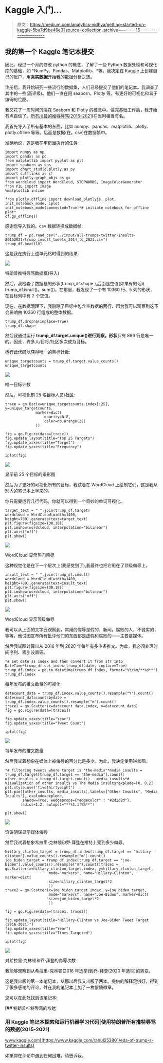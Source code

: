 # Kaggle 入门…

> 原文：<https://medium.com/analytics-vidhya/getting-started-on-kaggle-5be7d9be46e3?source=collection_archive---------16----------------------->

## 我的第一个 Kaggle 笔记本提交

因此，经过一个月的修改 python 的概念，了解了一些 Python 数据处理和可视化库的基础，如 *NumPy、Pandas、Matplotlib、*等。我决定在 Kaggle 上创建自己的账户，用**真实数据**开始我的数据分析之旅。

注册后，我开始研究一些流行的数据集，人们已经提交了他们的笔记本。我调查了其中的一些(高评级)。他们一直在用 seaborn，Plotly 等。有更好的可视化和易于编码的绘图。

我又花了一周时间沉浸在 Seaborn 和 Plotly 的概念中。做完基础工作后，我开始有点自信了。[所有川普的推特辱骂(2015–2021)](https://www.kaggle.com/ayushggarg/all-trumps-twitter-insults-20152021)在当时相当有名。

我首先导入了所有基本的东西，比如 numpy、pandas、matplotlib、plotly、plotly.offline 等等。后面是数据(在。csv)在数据帧中。

准确地说，这是我在牢房里执行的任务:

```
import numpy as np 
import pandas as pd 
from matplotlib import pyplot as plt
import seaborn as sns
import chart_studio.plotly as py
import cufflinks as cf
import plotly.graph_objs as go
from wordcloud import WordCloud, STOPWORDS, ImageColorGenerator
from PIL import Image
%matplotlib inline

from plotly.offline import download_plotlyjs, plot, init_notebook_mode, iplot
init_notebook_mode(connected=True)*# initiate notebook for offline plot*
cf.go_offline()
```

感谢您导入我的。csv 数据转换成数据帧:

```
trump_df = pd.read_csv("../input/all-trumps-twitter-insults-20152021/trump_insult_tweets_2014_to_2021.csv")
trump_df.head(10)
```

这是我在执行上述单元格时得到的结果:

![](img/9c629d958e41d3d7d375aa53abbf46de.png)

特朗普推特辱骂数据框(导入)

然后，我检查了数据框的形状(trump_df.shape ),后面是空值(如果有的话)( trump_df.isnull()。sum())。在那里，我发现了一个有 10360 行、5 列的形状，在目标列中有 2 个空值。

现在，在数据清理下，我删除了目标中包含空数据的两行，因为我可以观察到这不会影响由 10360 行组成的整体数据。

```
trump_df.dropna(inplace=True)
trump_df.shape
```

然后我通过运行 **trump_df.target.unique()进行观察。形状**只有 866 行是唯一的。因此，许多人/目标/社区多次成为目标。

运行此代码以获得唯一的目标计数:

```
unique_targetcounts = trump_df.target.value_counts()
unique_targetcounts
```

![](img/a164ab5151390669f958f8669e1b27d5.png)

唯一目标计数

然后，可视化前 25 名目标人员/社区:

```
trace = go.Bar(x=unique_targetcounts.index[:25], y=unique_targetcounts,
              marker=dict(
                  opacity=0.8,
                  color=np.arange(25)
              ))

fig = go.Figure(data=[trace])
fig.update_layout(title="Top 25 Targets")
fig.update_xaxes(title="Target")
fig.update_yaxes(title="Frequency")

iplot(fig)
```

![](img/c1a0cecde1a1804b308345cb949da664.png)

显示前 25 个目标的条形图

然后为了更好的可视化所有的目标，我试着在 WordCloud 上绘制它们，这是我从别人的笔记本上学来的。

你只需要运行几行代码，你就可以得到一个奇妙的单词可视化。

```
target_text = " ".join(trump_df.target)
wordcloud = WordCloud(width=1400, height=700).generate(text=target_text)
plt.figure(figsize=(30,18))
plt.imshow(wordcloud, interpolation="bilinear")
plt.axis("off")
plt.show()
```

![](img/8aba06bb4478adbbe14c7019ca01f16c.png)

WordCloud 显示热门目标

这种视觉化是在下一个层次上(我感觉到了),我最终也把它用在了顶级侮辱上。

```
insult_text = " ".join(trump_df.insult)
wordcloud = WordCloud(width=1400, height=700).generate(text=insult_text)
plt.figure(figsize=(30,18))
plt.imshow(wordcloud, interpolation="bilinear")
plt.axis("off")
plt.show()
```

![](img/c05df26da4894aa5b60365eb3cdc05a6.png)

WordCloud 显示顶级侮辱

我可以从上面的文字云观察到，常用的侮辱是假的，新闻，腐败的人，不诚实的，等等。他试图宣布所有批评他们的东西都是虚假和腐败的——主要是媒体。

然后我试图计算出从 2016 年到 2020 年每年有多少条推文。为此，我必须处理时间序列、索引设置等。

```
*# set date as index and then convert it from str into DateTime*trump_df.set_index(trump_df.date, inplace=True)
trump_df.index = pd.to_datetime(trump_df.index, format="%Y/%m/**%d**")
trump_df.index
```

每年发布的推文数量的可视化:

```
datecount_data = trump_df.index.value_counts().resample("Y").count()
datecount_datacountsbydate = trump_df.index.value_counts().resample("m").count()
trace1 = go.Scatter(x=datecount_data.index, y=datecount_data)
fig = go.Figure(data=[trace1])

fig.update_xaxes(title="Year")
fig.update_yaxes(title="Tweet Count")

iplot(fig)
```

![](img/9632817d2be3754e8c6e52177d0e3566.png)

每年发布的推文数量

然后我试着想象在媒体上被侮辱的百分比是多少。为此，我决定使用饼状图。

```
*# filtering tweets where target is "the-media"*media_insults = trump_df.target[trump_df.target == "the-media"].count()
other_insults = trump_df.target.count() - media_insults*# visualization of other insults vs The Media insults*explode=[0, 0.2]
plt.style.use('fivethirtyeight')
plt.pie([other_insults, media_insults],labels=["Other Insults", "Media Insults"], explode=explode, 
        shadow=True, wedgeprops={"edgecolor" : "#2d2d2d"},
       radius=1.2, autopct="**%1.1f%%**")

plt.show()
```

![](img/8d06d7a446f332bc19b745a7cf1263b0.png)

馅饼阴谋显示媒体侮辱

然后我试着想象希拉里·克林顿和乔·拜登在推特上受到多少侮辱。

```
hillary_clinton_target = trump_df.index[trump_df.target == "hillary-clinton"].value_counts().resample("m").count()
joe_biden_target = trump_df.index[trump_df.target == "joe-biden"].value_counts().resample("m").count()trace1 = go.Scatter(x=hillary_clinton_target.index, y=hillary_clinton_target, 
                    mode="markers", name="Hillary-Clinton", marker=dict(
                    size=hillary_clinton_target*2
                    ))
trace2 = go.Scatter(x=joe_biden_target.index, y=joe_biden_target, 
                    mode="markers", name="Joe-Biden", marker=dict(
                    size=joe_biden_target*2
                    ))

fig = go.Figure(data=[trace1, trace2])

fig.update_layout(title="Hillary-Clinton vs Joe-Biden Tweet Target (2016-2021)")
fig.update_xaxes(title="Year")
fig.update_yaxes(title="Times Targeted")

iplot(fig)
```

![](img/2bf9182b871b6f97cc7b4826f057457d.png)

对希拉里·克林顿和乔·拜登的侮辱次数

我能够观察到从希拉里-克林顿(2016 年选举)到乔-拜登(2020 年选举)的转变。

这是我出版的第一本笔记本，从那以后我又出版了两本。提供的解释足够好，得到了很多感谢的评论，并在我的笔记本上加了一枚银质徽章。

您可以在此处找到该笔记本:

[](https://www.kaggle.com/rahul253801/eda-of-trump-s-twitter-insults) [## 特朗普推特辱骂的埃达

### 用 Kaggle 笔记本探索和运行机器学习代码|使用特朗普所有推特辱骂的数据(2015-2021)

www.kaggle.com](https://www.kaggle.com/rahul253801/eda-of-trump-s-twitter-insults) 

如果你在评论中遇到任何困难，请告诉我。